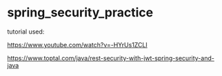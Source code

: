 # spring_security_practice
tutorial used:

https://www.youtube.com/watch?v=-HYrUs1ZCLI

https://www.toptal.com/java/rest-security-with-jwt-spring-security-and-java
